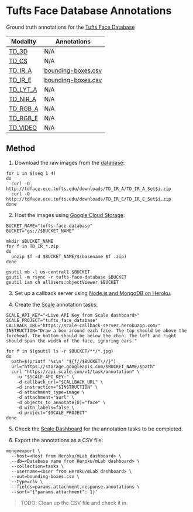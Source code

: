 # Tufts Face Database Annotations

Ground truth annotations for the [Tufts Face Database](https://github.com/maxbbraun/Tufts-Face-Database-Annotations)

| Modality | Annotations |
| --- | --- |
| [TD_3D](http://tdface.ece.tufts.edu/downloads/TD_3D/) | N/A |
| [TD_CS](http://tdface.ece.tufts.edu/downloads/TD_CS/) | N/A |
| [TD_IR_A](http://tdface.ece.tufts.edu/downloads/TD_IR_A/) | [bounding-boxes.csv](bounding-boxes.csv) |
| [TD_IR_E](http://tdface.ece.tufts.edu/downloads/TD_IR_E/) | [bounding-boxes.csv](bounding-boxes.csv) |
| [TD_LYT_A](http://tdface.ece.tufts.edu/downloads/TD_LYT_A/) | N/A |
| [TD_NIR_A](http://tdface.ece.tufts.edu/downloads/TD_NIR_A/) | N/A |
| [TD_RGB_A](http://tdface.ece.tufts.edu/downloads/TD_RGB_A/) | N/A |
| [TD_RGB_E](http://tdface.ece.tufts.edu/downloads/TD_RGB_E/) | N/A |
| [TD_VIDEO](http://tdface.ece.tufts.edu/downloads/TD_VIDEO.zip) | N/A |

## Method

1. Download the raw images from the [database](http://tdface.ece.tufts.edu/downloads/):
```
for i in $(seq 1 4)
do
  curl -O http://tdface.ece.tufts.edu/downloads/TD_IR_A/TD_IR_A_Set$i.zip
  curl -O http://tdface.ece.tufts.edu/downloads/TD_IR_E/TD_IR_E_Set$i.zip
done
```

2. Host the images using [Google Cloud Storage](https://cloud.google.com/storage):
```
BUCKET_NAME="tufts-face-database"
BUCKET="gs://$BUCKET_NAME"

mkdir $BUCKET_NAME
for f in TD_IR_*.zip
do
  unzip $f -d $BUCKET_NAME/$(basename $f .zip)
done

gsutil mb -l us-central1 $BUCKET
gsutil -m rsync -r tufts-face-database $BUCKET
gsutil iam ch allUsers:objectViewer $BUCKET
```

3. Set up a callback server using [Node.js and MongoDB on Heroku](https://github.com/scaleapi/sample-callback-server-node).

4. Create the [Scale](https://scale.com) annotation tasks:
```
SCALE_API_KEY="<Live API Key from Scale dashboard>"
SCALE_PROJECT="tufts_face_database"
CALLBACK_URL="https://scale-callback-server.herokuapp.com/"
INSTRUCTION="Draw a box around each face. The top should be above the forehead. The bottom should be below the chin. The left and right should span the width of the face, ignoring ears."

for f in $(gsutil ls -r $BUCKET/**/*.jpg)
do
  path=$(printf '%s\n' "${f//$BUCKET\//}")
  url="https://storage.googleapis.com/$BUCKET_NAME/$path"
  curl "https://api.scale.com/v1/task/annotation" \
    -u "$SCALE_API_KEY:" \
    -d callback_url="$CALLBACK_URL" \
    -d instruction="$INSTRUCTION" \
    -d attachment_type=image \
    -d attachment="$url" \
    -d objects_to_annotate[0]="face" \
    -d with_labels=false \
    -d project="$SCALE_PROJECT"
done
```

5. Check the [Scale Dashboard](https://dashboard.scale.com/) for the annotation tasks to be completed.

6. Export the annotations as a CSV file:
```
mongoexport \
  --host=<Host from Heroku/mLab dashboard> \
  --db=<Database name from Heroku/mLab dashboard> \
  --collection=tasks \
  --username=<User from Heroku/mLab dashboard> \
  --out=bounding-boxes.csv \
  --type=csv \
  --fields=params.attachment,response.annotations \
  --sort='{"params.attachment": 1}'
```

> TODO: Clean up the CSV file and check it in.
